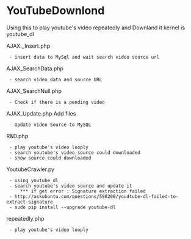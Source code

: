 # YouTubeDownlond
Using this to play youtube's video repeatedly and Downland it
kernel is youtube_dl

AJAX._Insert.php

	 - insert data to MySql and wait search video source url
   
AJAX_SearchData.php	

	 - search video data and source URL
   
AJAX_SearchNull.php	

	 - Check if there is a pending video
   
AJAX_Update.php	Add files 

	 - Update video Source to MySQL 
   
R&D.php	

	 - play youtube's video looply
	 - search youtube's video source could downloaded
	 - show source could downloaded
   
YoutubeCrawler.py

	 - using youtube_dl
	 - search youtube's video source and update it
         *** if get error : Signature extraction failed   	  
	 - http://askubuntu.com/questions/598200/youdtube-dl-failed-to-extract-signature
	 - sudo pip install --upgrade youtube-dl  
   
repeatedly.php

	 - play youtube's video looply
